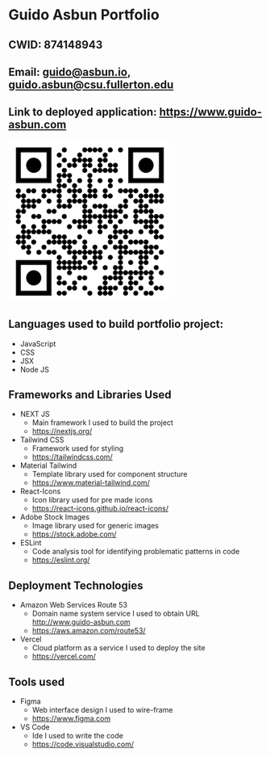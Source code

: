 # Guido Asbun Portfolio

## CWID: 874148943

## Email: guido@asbun.io, guido.asbun@csu.fullerton.edu

## Link to deployed application: https://www.guido-asbun.com

![QR-code](assets/images/qrcode.png)

## Languages used to build portfolio project:

- JavaScript
- CSS
- JSX
- Node JS

## Frameworks and Libraries Used

- NEXT JS
  - Main framework I used to build the project
  - https://nextjs.org/
- Tailwind CSS
  - Framework used for styling
  - https://tailwindcss.com/
- Material Tailwind
  - Template library used for component structure
  - https://www.material-tailwind.com/
- React-Icons
  - Icon library used for pre made icons
  - https://react-icons.github.io/react-icons/
- Adobe Stock Images
  - Image library used for generic images
  - https://stock.adobe.com/
- ESLint
  - Code analysis tool for identifying problematic patterns in code
  - https://eslint.org/

## Deployment Technologies

- Amazon Web Services Route 53
  - Domain name system service I used to obtain URL http://www.guido-asbun.com
  - https://aws.amazon.com/route53/
- Vercel
  - Cloud platform as a service I used to deploy the site
  - https://vercel.com/

## Tools used

- Figma
  - Web interface design I used to wire-frame
  - https://www.figma.com
- VS Code
  - Ide I used to write the code
  - https://code.visualstudio.com/

